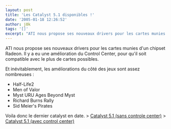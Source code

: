 ```yaml
---
layout: post
title: 'Les Catalyst 5.1 disponibles !'
date: '2005-01-18 12:26:52'
author: j0k
tags: '[]'
excerpt: "ATI nous propose ses nouveaux drivers pour les cartes munies d'un chipset Radeon.   Il y a eu une amélioration du Control Center, pour qu'il soit compatible avec le plus de cartes possibles.  \n  \nEt inévitablement, les améliorations du côté des jeux sont assez nombreuses :  \n * Half-Life2  \n * Men of Valor  \n * Myst URU Ages Beyond      …"
---
```


ATI nous propose ses nouveaux drivers pour les cartes munies d'un chipset Radeon.   Il y a eu une amélioration du Control Center, pour qu'il soit compatible avec le plus de cartes possibles.

Et inévitablement, les améliorations du côté des jeux sont assez nombreuses :
 * Half-Life2
 * Men of Valor
 * Myst URU Ages Beyond Myst
 * Richard Burns Rally
 * Sid Meier's Pirates

Voila donc le dernier catalyst en date.   > [Catalyst 5.1 (sans controle center)](http://www2.ati.com/drivers/wxp-w2k-catalyst-8-09-041221m-020455c.exe)   > [Catalyst 5.1 (avec control center)](http://www2.ati.com/drivers/wxp-w2k-ccc-8-09-041221m-020455c-english.exe)
